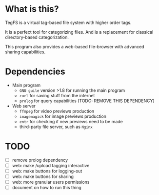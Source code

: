 
# What is this?

TegFS is a virtual tag-based file system with higher order tags.

It is a perfect tool for categorizing files.
And is a replacement for classical directory-based categorization.

This program also provides a web-based file-browser
 with advanced sharing capabilities.

# Dependencies

- Main program
  - `GNU guile` version >1.8 for running the main program
  - `curl` for saving stuff from the internet
  - `prolog` for query capabilities (TODO: REMOVE THIS DEPENDENCY)
- Web server
  - `ffmpeg` for video previews production
  - `imagemagick` for image previews production
  - `entr` for checking if new previews need to be made
  - third-party file server, such as `Nginx`

# TODO

- [ ] remove prolog dependency
- [ ] web: make /upload tagging interactive
- [ ] web: make buttons for logging-out
- [ ] web: make buttons for sharing
- [ ] web: more granular users permissions
- [ ] document on how to run this thing
